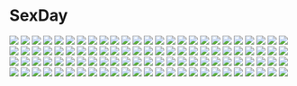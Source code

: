 # SexDay
![](https://konachan.com/image/81f93f7475d39febbf238ac1f7a8f07b/Konachan.com%20-%20231160%20fate_grand_order%20fate_%28series%29%20scathach_%28fate_grand_order%29%20swd3e2.jpg)
![](https://konachan.com/jpeg/81df5d9df8cd2a7acfd425bc50028284/Konachan.com%20-%2028906%20blue_hair%20hatsune_miku%20maid%20panties%20twintails%20underwear%20vector%20vocaloid.jpg)
![](https://konachan.com/jpeg/15eaa3a4853e9be4b2f05632de0401e6/Konachan.com%20-%20285517%20akasaai%20animal_ears%20blonde_hair%20blush%20bow%20catgirl%20fang%20food%20game_cg%20nekomiko%20orange_eyes%20panties%20qureate%20short_hair%20tail%20thighhighs%20underwear%20waitress.jpg)
![](https://konachan.com/image/f4ffccb8fb7d1e880f2b392419949910/Konachan.com%20-%2082044%20blonde_hair%20bunnygirl%20catgirl%20cosplay%20dress%20group%20hat%20ibara_kasen%20ibuki_suika%20ideolo%20inaba_tewi%20maid%20parody%20red_eyes%20silhouette%20touhou%20vampire%20wings.jpg)
![](https://konachan.com/jpeg/cc358b63114c3930afde32bb526c7952/Konachan.com%20-%20189233%20asakura_ryouko%20game_cg%20hug%20kyon%20male%20phone%20school_uniform%20suzumiya_haruhi_no_tsuisou%20suzumiya_haruhi_no_yuutsu.jpg)
![](https://konachan.com/image/3af767a955df108e82be112a609329db/Konachan.com%20-%2066554%20animal_ears%20beach%20blush%20catgirl%20dress%20original%20purple_eyes%20purple_hair%20ribbons%20sky%20tail%20water%20yukitaro.jpg)
![](https://konachan.com/image/07c6ad3f4e735740b85ca9929f83a786/Konachan.com%20-%20101670%20bondage%20book%20lili_%28artist%29%20patchouli_knowledge%20purple_hair%20thighhighs%20touhou.jpg)
![](https://konachan.com/image/db63663fdb18a5ebb4c0a0c0b86c8bd5/Konachan.com%20-%20168556%20ara_haan%20black_hair%20blush%20dressing%20elsword%20kuro_%28kuronell%29%20long_hair%20nopan%20pantyhose%20white%20yellow_eyes.jpg)
![](https://konachan.com/jpeg/b3310cf8e162c8a082e9f4c9883d3bc6/Konachan.com%20-%20184115%20breasts%20cleavage%20game_cg%20inugami_kira%20kashiwabara_mii%20majo_koi_nikki%20qoobrand%20red_hair%20swimsuit%20water%20yellow_eyes.jpg)
![](https://konachan.com/image/efa7d56b9a02615888a5324097c0f5e2/Konachan.com%20-%2043794%20black%20book%20brown_eyes%20glasses%20nagato_yuki%20suzumiya_haruhi_no_yuutsu.jpg)
![](https://konachan.com/image/19c6a39a1c21f7de3672b15bf513db83/Konachan.com%20-%2041950%20pink_hair%20puni_puni_poemi%20yellow_eyes.jpg)
![](https://konachan.com/image/c34fc1778a76bee108b0c9b038f950d7/Konachan.com%20-%20207954%20aliasing%20bai_yemeng%20onepunch_man%20saitama_%28onepunch_man%29%20tatsumaki_%28onepunch_man%29.jpg)
![](https://konachan.com/jpeg/b9848ac9d856641f03c4d937f006969e/Konachan.com%20-%20214307%20barefoot%20breasts%20brown_hair%20long_hair%20nipples%20nude%20pussy%20uncensored%20urine.jpg)
![](https://konachan.com/image/378e4fd7c54c308c0d77e5ea20312c10/Konachan.com%20-%20105900%202girls%20feng%20hinata_ibuki%20hoshizora_e_kakaru_hashi%20nakatsugawa_ui.jpg)
![](https://konachan.com/image/e420f568512685ce6acd75a25df0b7e9/Konachan.com%20-%20106619%20arcueid_brunestud%20ciel%20neko-arc%20shingetsutan_tsukihime%20tohno_akiha.jpg)
![](https://konachan.com/image/957b9abd69fbd5773cb27b4296fd9fd0/Konachan.com%20-%20118049%20hatsune_miku%20vocaloid.jpg)
![](https://konachan.com/jpeg/452abb94c188982309e58d919ba476f0/Konachan.com%20-%20169152%202girls%20akatsuki_kirika%20black_hair%20blonde_hair%20green_eyes%20long_hair%20red_eyes%20scarf%20short_hair%20skirt%20thighhighs%20tsukuyomi_shirabe%20twintails%20yukinohana.jpg)
![](https://konachan.com/jpeg/5c39b1bdb3319d4b991ee55bff3ce5c6/Konachan.com%20-%20255248%20aoi_tori%20game_cg%20koku%20kurosaki_sayo%20purple_eyes%20purple_hair%20purple_software%20school_uniform%20short_hair.jpg)
![](https://konachan.com/jpeg/71afbec3cfb6cfde1411c77f160ce6ec/Konachan.com%20-%20172926%20all_male%20blue_hair%20kaito%20keishi%20male%20suit%20tie%20vocaloid.jpg)
![](https://konachan.com/jpeg/30b5c209f6d3f656db8ba7810441b813/Konachan.com%20-%20198655%20blue_eyes%20flowers%20headband%20long_hair%20lyiet%20megurine_luka%20pink_hair%20rose%20signed%20tattoo%20tree%20vocaloid%20watermark.jpg)
![](https://konachan.com/image/e73adc1807fb55f15985d4ae493bbe09/Konachan.com%20-%2018889%20ayanami_rei%20ikari_shinji%20neon_genesis_evangelion.jpg)
![](https://konachan.com/jpeg/9f76c6196dde3ce2f913f5ba0bede16a/Konachan.com%20-%20292137%20bicolored_eyes%20black_hair%20date_a_live%20lolita_fashion%20long_hair%20orange%20tokisaki_kurumi%20white%20wsman.jpg)
![](https://konachan.com/image/c6003b77feee8efb8989e3e8a4142527/Konachan.com%20-%2066155%20black_hair%20blue_eyes%20close%20glasses%20konori_mii%20short_hair%20to_aru_kagaku_no_railgun%20to_aru_majutsu_no_index.jpg)
![](https://konachan.com/jpeg/be5bc7c0df927e6104130fa1c36c37f6/Konachan.com%20-%20243328%20blue_eyes%20blush%20bow%20brown_hair%20food%20ice_cream%20ichiyou_moka%20long_hair%20original%20popsicle%20school_uniform%20twintails.jpg)
![](https://konachan.com/jpeg/8f7dd1a4bf2598f6cd433fd6cbbee551/Konachan.com%20-%20123400%20black_hair%20brown_eyes%20brown_hair%20game_cg%20glasses%20hat%20hug%20kitahara_haruki%20long_hair%20male%20pantyhose%20scarf%20short_hair%20skirt%20touma_kazusa%20white_album_2.jpg)
![](https://konachan.com/image/d5f465baca0c6d648a8f4245f15d977e/Konachan.com%20-%2030156%20fujiyoshi_harumi%20fuura_kafuka%20itoshiki_nozomu%20itoshiki_rin%20kimura_kaere%20kitsu_chiri%20kobushi_abiru%20komori_kiri%20maria%20otonashi_meru%20tsunetsuki_matoi.jpg)
![](https://konachan.com/image/f620d8ae4fa3b9c1dc2e880220b8a390/Konachan.com%20-%20104255%20animal%20genderswap%20nintendo%20sanroko%20super_mario%20tagme%20turtle.jpg)
![](https://konachan.com/image/bc6ce14574c6b40ea4851f7d6fd1d0be/Konachan.com%20-%20100827%20bandage%20book%20boots%20cape%20dress%20eyepatch%20glasses%20gray%20group%20hat%20horns%20katana%20original%20panties%20red_eyes%20shorts%20skirt%20sword%20twintails%20weapon%20wings.jpg)
![](https://konachan.com/image/a26656b7f4d883feefd4decca0e003bf/Konachan.com%20-%2032053%20artoria_pendragon_%28all%29%20fate_%28series%29%20fate_stay_night%20saber%20takeuchi_takashi.jpg)
![](https://konachan.com/image/0362f0bb70cebf33863811af0640be89/Konachan.com%20-%20292928%20aliasing%20anthropomorphism%20bed%20breasts%20hagikaze_%28kancolle%29%20kamelie%20kantai_collection%20nude%20purple_hair%20red_eyes%20short_hair.jpg)
![](https://konachan.com/image/5d5ab21d0429a65694088b03e00c351b/Konachan.com%20-%20188791%20anal%20araragi_karen%20araragi_tsukihi%20bakemonogatari%20censored%20cum%20monogatari_%28series%29%20pussy%20pussy_juice.jpg)
![](https://konachan.com/jpeg/bf6d52dd2f956094da6c2d4a5a7bcbfe/Konachan.com%20-%20175628%20aida_mana%20bath%20bathtub%20blue_eyes%20blue_hair%20blush%20breasts%20brown_eyes%20brown_hair%20group%20inoshishi%20long_hair%20nude%20pink_eyes%20pink_hair%20precure%20purple_eyes.jpg)
![](https://konachan.com/jpeg/0a191190332416e83d394590f806fe9c/Konachan.com%20-%20218318%20anthropomorphism%20bandage%20blush%20breasts%20ipuusan_%28pestxsan%29%20japanese_clothes%20kantai_collection%20long_hair%20miko%20no_bra%20open_shirt%20white_hair%20yellow_eyes.jpg)
![](https://konachan.com/jpeg/19d9fabf09d576f51363d053595c3eab/Konachan.com%20-%20305586%202girls%20aizawa_masaya%20animal%20bird%20brown_hair%20clouds%20dark%20girls_frontline%20gun%20landscape%20long_hair%20pantyhose%20scenic%20shorts%20sky%20sunset%20weapon%20white_hair.jpg)
![](https://konachan.com/image/af8682fee9bc3f1363731682c4c19cfa/Konachan.com%20-%20234278%20anthropomorphism%20breasts%20brown_eyes%20gray_hair%20japanese_clothes%20kantai_collection%20kimono%20kirieroido_iii%20long_hair%20shoukaku_%28kancolle%29.jpg)
![](https://konachan.com/image/086b34906ce7cae81febecae2643e418/Konachan.com%20-%2010939%20animal_ears%20catgirl%20green_hair%20panties%20purple_eyes%20ribbons%20striped_panties%20tagme%20tail%20underwear.jpg)
![](https://konachan.com/image/e9ea6c2f4afd07e5c318f0fa6bc67335/Konachan.com%20-%20173202%20brown_hair%20gloves%20hat%20katana%20pointed_ears%20red_eyes%20shameimaru_aya%20shinebell%20short_hair%20sword%20thighhighs%20touhou%20weapon%20white%20wings.jpg)
![](https://konachan.com/image/736fd357f850badc02a95061c0a73a62/Konachan.com%20-%20180845%20dress%20gloves%20original%20pixiv_fantasia%20pointed_ears%20purple_eyes%20rulu%20saru%20white_hair.jpg)
![](https://konachan.com/jpeg/893eba48b3f116c062d1c7f5a82d112d/Konachan.com%20-%20304391%20apron%20black_hair%20brown_hair%20chitanda_eru%20food%20gloves%20green_eyes%20group%20hyouka%20long_hair%20male%20ponytail%20purple_eyes%20red_eyes%20shirt%20short_hair%20yellow_eyes.jpg)
![](https://konachan.com/image/1ee107142a8357ca49e78c2d463ae35f/Konachan.com%20-%2057582%20marina_ismail%20mobile_suit_gundam%20mobile_suit_gundam_00%20vector.jpg)
![](https://konachan.com/jpeg/8e4e3da7d8f1413f088c7919707bb392/Konachan.com%20-%20232631%202girls%20ass%20black_hair%20blush%20breasts%20food%20fruit%20gray_hair%20headband%20long_hair%20navel%20nude%20onsen%20ribbons%20snow%20tree%20twintails%20water%20wet%20wink%20winter.jpg)
![](https://konachan.com/jpeg/97973fb6210e83801fc06aa8c186448f/Konachan.com%20-%2046934%20blush%20flyable_heart%20game_cg%20itou_noiji%20panties%20school_uniform%20underwear%20yellow_eyes%20yukishiro_suzuno.jpg)
![](https://konachan.com/image/2bb94250f66f1cdb328232b70bff4ef9/Konachan.com%20-%20153573%20all_male%20aya_namihei%20blue_eyes%20blue_hair%20flowers%20gloves%20instrument%20kaito%20male%20short_hair%20vocaloid%20white%20wristwear.jpg)
![](https://konachan.com/image/c4cc82526f0767189bde3d2ddb98da5d/Konachan.com%20-%2024178%20tagme.jpg)
![](https://konachan.com/image/d83e7dda847e1ae49d2aed471779439a/Konachan.com%20-%20170013%20anthropomorphism%20blonde_hair%20gun%20kantai_collection%20kneehighs%20komakedara%20red_eyes%20scarf%20uniform%20water%20weapon%20yuudachi_%28kancolle%29.jpg)
![](https://konachan.com/image/0310211f539046c4ef4b9402703d9e89/Konachan.com%20-%2057775%20akiyama_mio%20k-on%21.jpg)
![](https://konachan.com/jpeg/ef5e45dde0277db986feebdb7948556a/Konachan.com%20-%20169922%20april4luck%20blue_eyes%20bow%20dress%20headband%20original%20pink_hair.jpg)
![](https://konachan.com/image/3ab321512730c2f06f32d66003111d4f/Konachan.com%20-%20121131%20game_cg%20komori_kei%20mireille_marres_ascot%20noel_marres_ascot%20ricotta%20walkure_romanze.jpg)
![](https://konachan.com/jpeg/2fa549b8b6094cf4d0f4392efb460dd1/Konachan.com%20-%20158672%20aikawa_jun%20hii101%20ii-chan%20kunagisa_tomo%20omokage_magokoro%20zaregoto_series%20zerozaki_hitoshiki.jpg)
![](https://konachan.com/image/2fa4a3ff2ef970398e85104ab572626e/Konachan.com%20-%2059537%20all_male%20close%20katekyou_hitman_reborn%20male%20sawada_tsunayoshi.jpg)
![](https://konachan.com/jpeg/14183e323fd775c361b8ff06e6e91579/Konachan.com%20-%20292531%20building%20clouds%20dragon%20landscape%20mocha_%28cotton%29%20original%20scenic%20signed%20sky%20water.jpg)
![](https://konachan.com/jpeg/cf4d942eddfbca1a3a5daf0238d92c54/Konachan.com%20-%20221924%20blonde_hair%20blue_eyes%20breasts%20cleavage%20cropped%20drink%20long_hair%20matsuryuu%20original%20waifu2x%20wink.jpg)
![](https://konachan.com/jpeg/542308ed9365a1fdb706f8fd7f74c9ba/Konachan.com%20-%20290163%20fang%20gloves%20hat%20loli%20male%20mcdonald%27s%20orange_eyes%20parody%20pig_ggul%20ponytail%20red_hair%20saitama%20short_hair%20tie%20touhou%20vampire%20waifu2x%20white%20wings.jpg)
![](https://konachan.com/image/ddc1d6b72ab07f60a0de00f3514beae2/Konachan.com%20-%20119929%20animal_ears%20blush%20bondage%20bunnygirl%20gag%20long_hair%20noya%20purple_hair%20red_eyes%20reisen_udongein_inaba%20skirt%20tears%20touhou%20vibrator.jpg)
![](https://konachan.com/jpeg/19eab61ff2133b11b60fc0cbfe888bd7/Konachan.com%20-%20235657%20aqua_%28konosuba%29%20cheerleader%20chris_%28konosuba%29%20darkness_%28konosuba%29%20group%20iris_%28konosuba%29%20megumin%20mishima_kurone%20yunyun_%28konosuba%29.jpg)
![](https://konachan.com/jpeg/4e4fc7e605ac637f166d17b0e83c5bb2/Konachan.com%20-%20249501%20animal%20annin_doufu%20blue_hair%20brown_eyes%20dress%20fish%20idolmaster%20idolmaster_million_live%21%20microphone%20petals%20toyokawa_fuuka%20water.jpg)
![](https://konachan.com/image/2c238713241ac4f28c2048b2e7484c90/Konachan.com%20-%20105452%20black_hair%20blue_eyes%20blush%20brown_eyes%20brown_hair%20kamijou_touma%20misaka_mikoto%20parody%20school_uniform%20short_hair%20skirt%20to_aru_majutsu_no_index.jpg)
![](https://konachan.com/image/ad66634bf010fc49c42ac6414b00e254/Konachan.com%20-%20195341%20blonde_hair%20blush%20breasts%20fang%20gloves%20green_eyes%20headband%20long_hair%20masturbation%20navel%20nipples%20pussy%20pussy_juice%20rokko%20thighhighs%20underwear.jpg)
![](https://konachan.com/image/f6286fcd3751cb3850d060f2a88a307a/Konachan.com%20-%20284238%20anal%20blush%20breasts%20camera%20group%20idolmaster%20navel%20nipples%20nude%20penis%20phone%20pink_eyes%20pink_hair%20pussy%20rak_%28kuraga%29%20sex%20short_hair%20uncensored%20wristwear.jpg)
![](https://konachan.com/jpeg/81da53223bce3b680187b42a4be1a9f1/Konachan.com%20-%20186668%20gun%20gun_gale_online%20jumpei99%20shinon_%28sao%29%20sword_art_online%20weapon.jpg)
![](https://konachan.com/image/28e61b553400dbc1929d5aab865650ae/Konachan.com%20-%2080822%20gumi%20mosaic_roll_%28vocaloid%29%20vocaloid.jpg)
![](https://konachan.com/jpeg/c739eae8fec807cadc2c31361ab17378/Konachan.com%20-%20201016%20anal%20anus%20ass%20braids%20breasts%20empress%20fellatio%20game_cg%20glasses%20long_hair%20nude%20penis%20pussy%20sei_shoujo%20sex%20starless%20thighhighs%20uncensored%20wet.jpg)
![](https://konachan.com/jpeg/7b1a86f59b7105f3d20130353835e568/Konachan.com%20-%20204164%20anthropomorphism%20black_hair%20breasts%20cleavage%20kantai_collection%20long_hair%20nabeo%20swim_ring%20swimsuit%20ushio_%28kancolle%29%20water%20wet.jpg)
![](https://konachan.com/image/daa736208fe91522df2c29ee045cf2cf/Konachan.com%20-%20121366%20all_male%20blonde_hair%20clouds%20green_eyes%20kagamine_len%20leaves%20male%20school_uniform%20short_hair%20sky%20sunset%20tie%20vocaloid.jpg)
![](https://konachan.com/image/48d0de77c6bef654e616851422a05c6b/Konachan.com%20-%2092415%20animal_ears%20bunny_ears%20bunnygirl%20long_hair%20rezi%20tail.jpg)
![](https://konachan.com/image/7a1926f7f52cc0fdf68590ada2159aa8/Konachan.com%20-%2030705%20izayoi_sakuya%20maid%20touhou.jpg)
![](https://konachan.com/jpeg/de015e1d69a333afb6a9be5278790f51/Konachan.com%20-%20227317%20akeiro_kaikitan%20bed%20censored%20flat_chest%20game_cg%20nipples%20nude%20pussy%20red_eyes%20short_hair%20sumeragi_kohaku%20velvet%20white_hair.jpg)
![](https://konachan.com/image/44a321fd4234a141a3ae5ccf4cfd1bb4/Konachan.com%20-%20235135%20aqua_eyes%20asanokawa%20beatrice_%28re%3Azero%29%20blonde_hair%20book%20bow%20butterfly%20dress%20long_hair%20magic%20panties%20thighhighs%20twintails%20underwear.jpg)
![](https://konachan.com/image/8f2e4edf6315f8077026f6c7326e0421/Konachan.com%20-%20291982%20ass%20bed%20black_hair%20brown_eyes%20kokusan_moyashi%20long_hair%20original%20panties%20pantyhose%20phone%20underwear.jpg)
![](https://konachan.com/jpeg/1f6700e789ed1eaec0434b34fe267f4c/Konachan.com%20-%2041402%20blue_eyes%20blush%20dj_max%20headphones%20heart%20long_hair%20ponytail%20purple_hair%20seha%20twins%20yuuki_tatsuya.jpg)
![](https://konachan.com/jpeg/4baec90629b95d7d08d3a68c8d9194bf/Konachan.com%20-%20219926%20aliasing%20cherry_blossoms%20flowers%20japanese_clothes%20original%20signed%20thighhighs%20yuihira_asu.jpg)
![](https://konachan.com/image/bcbe0a1ea112fff5f8e862c3033f6cdd/Konachan.com%20-%2044332%20air%20kanna%20kannabi_no_mikoto%20key%20ryuuya%20uraha%20visualart.jpg)
![](https://konachan.com/image/7459f68b4c8a43d4dcc2b48c094eee6b/Konachan.com%20-%2059706%20blonde_hair%20blue_hair%20blush%20ddal%20dress%20fire%20group%20hat%20hong_meiling%20long_hair%20maid%20red_hair%20ribbons%20short_hair%20touhou%20vampire%20water%20white_hair%20wings.jpg)
![](https://konachan.com/image/82315e36fb0b3369060a74944557b865/Konachan.com%20-%2051005%20code_geass%20kururugi_suzaku.jpg)
![](https://konachan.com/image/b29e15aa69b0cdb4a0bbc427608b8d60/Konachan.com%20-%2080298%20hatsune_miku%20megurine_luka%20twintails%20vocaloid.jpg)
![](https://konachan.com/jpeg/1dc584fcbc85889003a1ee00b7373e80/Konachan.com%20-%20212020%202girls%20breasts%20christmas%20cleavage%20gloves%20hat%20marusan%20pantyhose%20ribbons%20santa_hat%20short_hair%20tail%20thighhighs%20touhou%20white_hair%20wings%20wolfgirl.jpg)
![](https://konachan.com/jpeg/262a80439b2318c391018d9d9a5934d3/Konachan.com%20-%20241510%20blush%20bow%20girls_und_panzer%20gray_eyes%20gray_hair%20panties%20ribbons%20shimada_arisu%20skirt%20stockings%20underwear%20uzuki%20white.jpg)
![](https://konachan.com/image/9e0cb99ac072d70e443a44e50eaf2d59/Konachan.com%20-%2036984%20nishimata_aoi.jpg)
![](https://konachan.com/image/3a1c3612819edc8ffa4fad83cd9a4a4c/Konachan.com%20-%2035768%20all_male%20long_hair%20male%20purple_eyes%20red_hair%20terra_e%20tony%20vector%20yellow_eyes.jpg)
![](https://konachan.com/image/c0adf4d8b5e072a6ca01295edba5a6b4/Konachan.com%20-%20206219%20aqua_eyes%20aqua_hair%20dress%20flowers%20hatsune_miku%20long_hair%20sunflower%20twintails%20vocaloid%20weitu.jpg)
![](https://konachan.com/image/48ecc9ab3446575c68cabd7088703be7/Konachan.com%20-%20296973%20black_hair%20bloomers%20blue_eyes%20coffee-kizoku%20gym_uniform%20long_hair%20original%20shiramine_rika%20socks.jpg)
![](https://konachan.com/image/9b827ad1872179f5603a84192f9860c7/Konachan.com%20-%2079686%20bicolored_eyes%20brown_hair%20dress%20long_hair%20rozen_maiden%20suiseiseki.jpg)
![](https://konachan.com/jpeg/d2a3f76d34af1e785d0458fb35f125d5/Konachan.com%20-%20305728%20animal%20food%20lilac_%28pfeasy%29%20nobody%20original%20rabbit%20waifu2x%20white.jpg)
![](https://konachan.com/image/d563e19bd0c23232da4e85ad4bf4347f/Konachan.com%20-%20260748%20armor%20blue_hair%20boots%20cape%20gia%20gloves%20hoodie%20katana%20kneehighs%20long_hair%20navel%20original%20red_eyes%20school_uniform%20signed%20skirt%20sword%20weapon.jpg)
![](https://konachan.com/jpeg/72a148277dbf97da5de5be2658b31c75/Konachan.com%20-%20218763%20hatsune_miku%20hong%20vocaloid%20yoake_to_hotaru_%28vocaloid%29.jpg)
![](https://konachan.com/image/086d62873330d0cabc3f4cc4907a8d12/Konachan.com%20-%20137967%20bandaid%20blonde_hair%20blue_eyes%20book%20candy%20cigarette%20drink%20guitar%20hat%20hatsune_miku%20instrument%20long_hair%20original%20panties%20skull%20underwear%20vocaloid.jpg)
![](https://konachan.com/image/c33fb02b2e1c7a9943b3f1111b561a2a/Konachan.com%20-%2078789%20animal%20blue%20blue_eyes%20blue_hair%20bow%20cat%20headband%20madobe_nanami%20microsoft%20os-tan%20short_hair%20skirt%20watermark%20windows%20wink.jpg)
![](https://konachan.com/image/f52e48eea47739f2eb9d9f04f00a231e/Konachan.com%20-%2039809%20hayasaka_hiyori%20mizuiro%20panties%20underwear.jpg)
![](https://konachan.com/image/2f9ae66f324765ee2c64bfd0a5432a77/Konachan.com%20-%20277818%20aqua_eyes%20bondage%20breasts%20dmm%20gag%20grand_harem%20long_hair%20nipples%20pokachu%20pussy_juice%20red_hair%20tears%20thighhighs.jpg)
![](https://konachan.com/jpeg/e769d5c7eab4999c08c8744237f90215/Konachan.com%20-%2064885%20bikini%20fang%20swimsuit%20tagme.jpg)
![](https://konachan.com/image/889de76c30ee52e3d306b4dbe4d24388/Konachan.com%20-%2031878%20black_hair%20blush%20censored%20cum%20favorite%20fellatio%20game_cg%20happy_margaret%21%20japanese_clothes%20kitanoji_nozomi%20kokonoka%20long_hair%20penis%20wink%20yellow_eyes.jpg)
![](https://konachan.com/jpeg/79eb3088c0efa2e495b8aecb24f4c290/Konachan.com%20-%20217823%20cropped%20kishin_sagume%20ryosios%20touhou%20waifu2x.jpg)
![](https://konachan.com/jpeg/df21879c3d73328df38f43d034e5f5d9/Konachan.com%20-%20271452%202girls%20aircraft%20black_hair%20blood%20brown_eyes%20brown_hair%20clouds%20elbow_gloves%20garter%20gloves%20pantyhose%20scarf%20short_hair%20skirt%20sky%20thighhighs%20water.jpg)
![](https://konachan.com/image/0dc8c5de018b1f547ae04cffca64ecab/Konachan.com%20-%2080856%20blonde_hair%20blue_eyes%20gloves%20gun%20kagamine_rin%20semaru%20vocaloid%20weapon.jpg)
![](https://konachan.com/image/ba30be81f2d32b865c55f7c2e6ddce47/Konachan.com%20-%20187537%20black_hair%20cigarette%20dark_skin%20glasses%20original%20panamaman%20red_eyes%20short_hair%20tie%20white_hair.jpg)
![](https://konachan.com/jpeg/5a1ad18970bb58d80d49ee71daa35a9e/Konachan.com%20-%20174479%2044sann%20bicolored_eyes%20charlotte_%28mahou_shoujo_madoka_magica%29%20dress%20fang%20gloves%20hat%20mahou_shoujo_madoka_magica%20momoe_nagisa%20pantyhose%20white_hair.jpg)
![](https://konachan.com/jpeg/5560f6ceef3655f93a76749ccddfd092/Konachan.com%20-%20303227%20ass%20bed%20blush%20brown_hair%20fukai_ryousuke%20nopan%20roboco_ch.%20roboco-san%20short_hair%20techgirl%20yellow_eyes.jpg)
![](https://konachan.com/image/dc2c83dde0301b1cdbebe793397f3b80/Konachan.com%20-%20288796%20apron%20blush%20bow%20bra%20breasts%20choker%20dark_skin%20dressing%20gloves%20gray_hair%20headdress%20long_hair%20maid%20mvv%20nipples%20original%20panties%20pussy%20underwear%20yuri.jpg)
![](https://konachan.com/image/b5eac9c1d56d5e00ad16a8c7d66526d8/Konachan.com%20-%2090256%20just_be_friends_%28vocaloid%29%20megurine_luka%20vocaloid%20white%20yunomi.jpg)
![](https://konachan.com/jpeg/24ebc07c1cfbb85e2a8acbb366c8dca4/Konachan.com%20-%20288609%20animal_ears%20ass%20bed%20blush%20breasts%20fang%20hoodie%20long_hair%20nibiiro_shizuka%20original%20panties%20scan%20tail%20tears%20underwear%20white_hair%20yellow_eyes.jpg)
